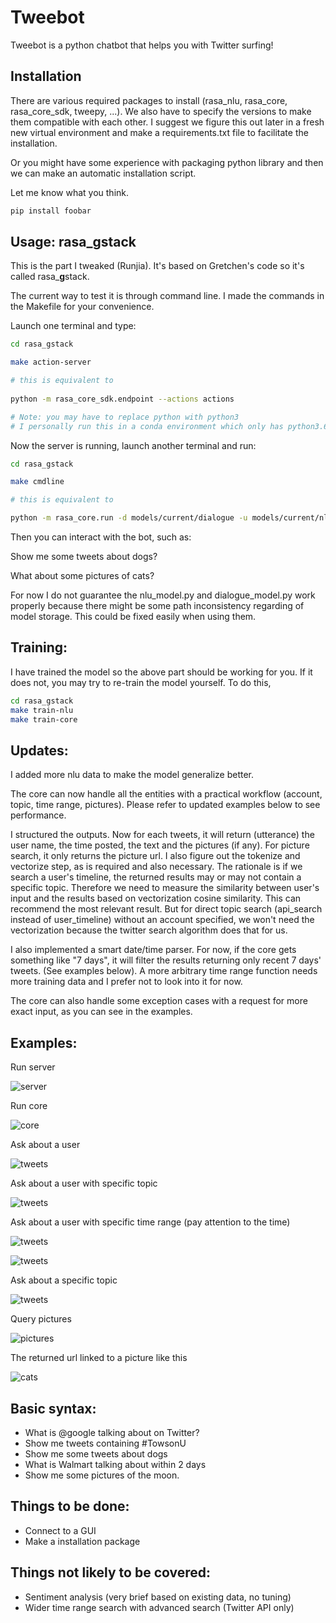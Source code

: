 # Tweebot

Tweebot is a python chatbot that helps you with Twitter surfing!

## Installation
There are various required packages to install (rasa_nlu, rasa_core, rasa_core_sdk, tweepy, ...).
We also have to specify the versions to make them compatible with each other.
I suggest we figure this out later in a fresh new virtual environment 
and make a requirements.txt file to facilitate the installation.  

Or you might have some experience with packaging python library and 
then we can make an automatic installation script.

Let me know what you think.

```bash
pip install foobar
```

## Usage: rasa_gstack
This is the part I tweaked (Runjia). It's based on Gretchen's code so it's called rasa_**g**stack.

The current way to test it is through command line. I made the commands in the Makefile for your convenience.

Launch one terminal and type:
```bash
cd rasa_gstack

make action-server

# this is equivalent to
 
python -m rasa_core_sdk.endpoint --actions actions

# Note: you may have to replace python with python3
# I personally run this in a conda environment which only has python3.6 so I can simply use python, no confusion.
```
Now the server is running, launch another terminal and run:
```bash
cd rasa_gstack

make cmdline

# this is equivalent to

python -m rasa_core.run -d models/current/dialogue -u models/current/nlu --endpoints endpoints.yml
```

Then you can interact with the bot, such as:

Show me some tweets about dogs?

What about some pictures of cats?

For now I do not guarantee the nlu_model.py and dialogue_model.py work properly because 
there might be some path inconsistency regarding of model storage. 
This could be fixed easily when using them.

## Training:
I have trained the model so the above part should be working for you. If it does not, 
you may try to re-train the model yourself. To do this,

```bash
cd rasa_gstack
make train-nlu
make train-core
``` 

## Updates:

I added more nlu data to make the model generalize better.

The core can now handle all the entities with a practical workflow 
(account, topic, time range, pictures). Please refer to updated examples below to see performance.

I structured the outputs. Now for each tweets, it will return (utterance) the user name, the time posted, the text and the pictures (if any). 
For picture search, it only returns the picture url. I also figure out the tokenize and vectorize step, as is required and also necessary. 
The rationale is if we search a user's timeline, the returned results may or may not contain a specific topic. 
Therefore we need to measure the similarity between user's input and the results based on vectorization cosine similarity. 
This can recommend the most relevant result. But for direct topic search (api_search instead of user_timeline) without an account specified, 
we won't need the vectorization because the twitter search algorithm does that for us.

I also implemented a smart date/time parser. For now, if the core gets something like "7 days", it will filter the results returning 
only recent 7 days' tweets. (See examples below). 
A more arbitrary time range function needs more training data and I prefer not to look into it for now.

The core can also handle some exception cases with a request for more exact input, as you can see in the examples.

## Examples: 
Run server

![server](./examples/server.png)

Run core

![core](./examples/core.png)

Ask about a user

![tweets](./examples/account.png)

Ask about a user with specific topic

![tweets](./examples/account_topic.png)

Ask about a user with specific time range (pay attention to the time)

![tweets](./examples/account_time_1.png)

![tweets](./examples/account_time_2.png)

Ask about a specific topic

![tweets](./examples/topic.png)

Query pictures

![pictures](./examples/pictures.png)

The returned url linked to a picture like this

![cats](./examples/cats.png)

## Basic syntax:

* What is @google talking about on Twitter?
* Show me tweets containing #TowsonU
* Show me some tweets about dogs
* What is Walmart talking about within 2 days
* Show me some pictures of the moon.

## Things to be done:

* Connect to a GUI 
* Make a installation package

## Things not likely to be covered:

* Sentiment analysis (very brief based on existing data, no tuning)
* Wider time range search with advanced search (Twitter API only)
